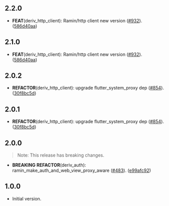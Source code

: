 ## 2.2.0

 - **FEAT**(deriv_http_client): Ramin/http client new version ([#932](https://github.com/deriv-com/flutter-deriv-packages.git/issues/932)). ([586d40aa](https://github.com/deriv-com/flutter-deriv-packages.git/commit/586d40aa800281fbadd8153924ff4078a07ae598))

## 2.1.0

 - **FEAT**(deriv_http_client): Ramin/http client new version ([#932](https://github.com/deriv-com/flutter-deriv-packages.git/issues/932)). ([586d40aa](https://github.com/deriv-com/flutter-deriv-packages.git/commit/586d40aa800281fbadd8153924ff4078a07ae598))

## 2.0.2

 - **REFACTOR**(deriv_http_client): upgrade flutter_system_proxy dep ([#854](https://github.com/regentmarkets/flutter-deriv-packages/issues/854)). ([30f8bc5d](https://github.com/regentmarkets/flutter-deriv-packages/commit/30f8bc5d87a40b17f344608b855bbd6261b94696))

## 2.0.1

 - **REFACTOR**(deriv_http_client): upgrade flutter_system_proxy dep ([#854](https://github.com/regentmarkets/flutter-deriv-packages/issues/854)). ([30f8bc5d](https://github.com/regentmarkets/flutter-deriv-packages/commit/30f8bc5d87a40b17f344608b855bbd6261b94696))

## 2.0.0

> Note: This release has breaking changes.

 - **BREAKING** **REFACTOR**(deriv_auth): ramin_make_auth_and_web_view_proxy_aware ([#483](https://github.com/regentmarkets/flutter-deriv-packages/issues/483)). ([e99afc92](https://github.com/regentmarkets/flutter-deriv-packages/commit/e99afc926531c0c36c567d0ac8c66e906fa27ea5))

## 1.0.0

- Initial version.

